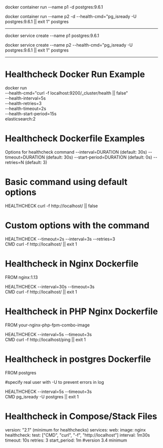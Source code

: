 docker container run --name p1 -d postgres:9.6.1

docker container run --name p2 -d --health-cmd="pg_isready -U postgres:9.6.1 || exit 1" postgres

---

docker service create --name p1 postgres:9.6.1

docker service create --name p2 --health-cmd="pg_isready -U postgres:9.6.1 || exit 1" postgres

---

# Healthcheck Docker Run Example

docker run \
  --health-cmd="curl -f localhost:9200/_cluster/health || false" \
  --health-interval=5s \
  --health-retries=3 \
  --health-timeout=2s \
  --health-start-period=15s \
  elasticsearch:2

# Healthcheck Dockerfile Examples

Options for healthcheck command
  --interval=DURATION (default: 30s)
  --timeout=DURATION (default: 30s)
  --start-period=DURATION (default: 0s)
  --retries=N (default: 3)

# Basic command using default options

HEALTHCHECK curl -f http://localhost/ || false

# Custom options with the command

HEALTHCHECK --timeout=2s --interval=3s --retries=3 \
  CMD curl -f http://localhost/ || exit 1

# Healthcheck in Nginx Dockerfile

FROM nginx:1.13

HEALTHCHECK --interval=30s --timeout=3s \
  CMD curl -f http://localhost/ || exit 1

# Healthcheck in PHP Nginx Dockerfile

FROM your-nginx-php-fpm-combo-image

HEALTHCHECK --interval=5s --timeout=3s \
  CMD curl -f http://localhost/ping || exit 1

# Healthcheck in postgres Dockerfile

FROM postgres

#specify real user with -U to prevent errors in log

HEALTHCHECK --interval=5s --timeout=3s \
  CMD pg_isready -U postgres || exit 1

# Healthcheck in Compose/Stack Files

version: "2.1" (minimum for healthchecks)
services:
  web:
    image: nginx
    healthcheck:
      test: ["CMD", "curl", "-f", "http://localhost"]
      interval: 1m30s
      timeout: 10s
      retries: 3
      start_period: 1m #version 3.4 minimum
